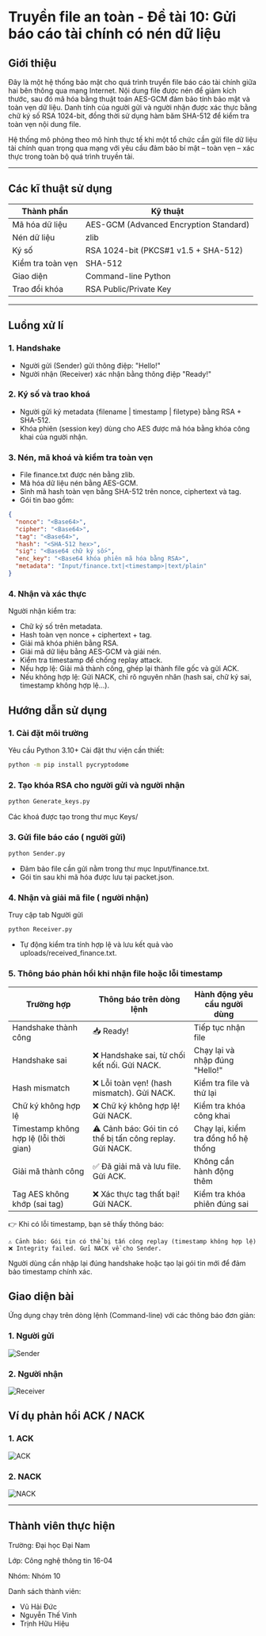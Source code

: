 # Truyền file an toàn - Đề tài 10: Gửi báo cáo tài chính có nén dữ liệu
## Giới thiệu
Đây là một hệ thống bảo mật cho quá trình truyền file báo cáo tài chính giữa hai bên thông qua mạng Internet. Nội dung file được nén để giảm kích thước, sau đó mã hóa bằng thuật toán AES-GCM đảm bảo tính bảo mật và toàn vẹn dữ liệu. Danh tính của người gửi và người nhận được xác thực bằng chữ ký số RSA 1024-bit, đồng thời sử dụng hàm băm SHA-512 để kiểm tra toàn vẹn nội dung file.

Hệ thống mô phỏng theo mô hình thực tế khi một tổ chức cần gửi file dữ liệu tài chính quan trọng qua mạng với yêu cầu đảm bảo bí mật – toàn vẹn – xác thực trong toàn bộ quá trình truyền tải.

---

## Các kĩ thuật sử dụng

| Thành phần | Kỹ thuật |
|------------|----------|
| Mã hóa dữ liệu     | AES-GCM (Advanced Encryption Standard) |
| Nén dữ liệu       | 	zlib |
| Ký số   | RSA 1024-bit (PKCS#1 v1.5 + SHA-512) |
| Kiểm tra toàn vẹn   | SHA-512 |
| Giao diện | Command-line Python |
| Trao đổi khóa | RSA Public/Private Key |

---

## Luồng xử lí

### 1. Handshake
- Người gửi (Sender) gửi thông điệp: "Hello!"
- Người nhận (Receiver) xác nhận bằng thông điệp "Ready!"

### 2. Ký số và trao khoá
- Người gửi ký metadata {filename | timestamp | filetype} bằng RSA + SHA-512.
- Khóa phiên (session key) dùng cho AES được mã hóa bằng khóa công khai của người nhận.

### 3. Nén, mã khoá và kiểm tra toàn vẹn
- File finance.txt được nén bằng zlib.
- Mã hóa dữ liệu nén bằng AES-GCM.
- Sinh mã hash toàn vẹn bằng SHA-512 trên nonce, ciphertext và tag.
- Gói tin bao gồm:
```json
{
  "nonce": "<Base64>",
  "cipher": "<Base64>",
  "tag": "<Base64>",
  "hash": "<SHA-512 hex>",
  "sig": "<Base64 chữ ký số>",
  "enc_key": "<Base64 khóa phiên mã hóa bằng RSA>",
  "metadata": "Input/finance.txt|<timestamp>|text/plain"
}
```

### 4. Nhận và xác thực
  Người nhận kiểm tra:
- Chữ ký số trên metadata.
- Hash toàn vẹn nonce + ciphertext + tag.
- Giải mã khóa phiên bằng RSA.
- Giải mã dữ liệu bằng AES-GCM và giải nén.
- Kiểm tra timestamp để chống replay attack.
- Nếu hợp lệ: Giải mã thành công, ghép lại thành file gốc và gửi ACK.
- Nếu không hợp lệ: Gửi NACK, chỉ rõ nguyên nhân (hash sai, chữ ký sai, timestamp không hợp lệ...).

## Hướng dẫn sử dụng

### 1. Cài đặt môi trường
  Yêu cầu Python 3.10+
  Cài đặt thư viện cần thiết:

  ```bash
python -m pip install pycryptodome
```

### 2. Tạo khóa RSA cho người gửi và người nhận

```bash
python Generate_keys.py
```
Các khoá được tạo trong thư mục Keys/

### 3. Gửi file báo cáo ( người gửi)

```bash
python Sender.py
```
 - Đảm bảo file cần gửi nằm trong thư mục Input/finance.txt.
 - Gói tin sau khi mã hóa được lưu tại packet.json.

### 4. Nhận và giải mã file ( người nhận)
 Truy cập tab Người gửi 

 ```bash
python Receiver.py
```
- Tự động kiểm tra tính hợp lệ và lưu kết quả vào uploads/received_finance.txt.

### 5. Thông báo phản hồi khi nhận file hoặc lỗi timestamp

| Trường hợp | Thông báo trên dòng lệnh | Hành động yêu cầu người dùng |
| ---------- | ------------------------ | ---------------------------- |
| Handshake thành công | 📥 Ready! | Tiếp tục nhận file |
| Handshake sai | ❌ Handshake sai, từ chối kết nối. Gửi NACK. | Chạy lại và nhập đúng "Hello!" |
| Hash mismatch | ❌ Lỗi toàn vẹn! (hash mismatch). Gửi NACK. | Kiểm tra file và thử lại |
| Chữ ký không hợp lệ | ❌ Chữ ký không hợp lệ! Gửi NACK. | Kiểm tra khóa công khai |
| Timestamp không hợp lệ (lỗi thời gian) | ⚠️ Cảnh báo: Gói tin có thể bị tấn công replay. Gửi NACK. | Chạy lại, kiểm tra đồng hồ hệ thống |
| Giải mã thành công | ✅ Đã giải mã và lưu file. Gửi ACK. | Không cần hành động thêm |
| Tag AES không khớp (sai tag) | ❌ Xác thực tag thất bại! Gửi NACK. | Kiểm tra khóa phiên đúng sai |

👉 Khi có lỗi timestamp, bạn sẽ thấy thông báo:

 ```lesh
⚠️ Cảnh báo: Gói tin có thể bị tấn công replay (timestamp không hợp lệ)
❌ Integrity failed. Gửi NACK về cho Sender.
```

Người dùng cần nhập lại đúng handshake hoặc tạo lại gói tin mới để đảm bảo timestamp chính xác.

## Giao diện bài

Ứng dụng chạy trên dòng lệnh (Command-line) với các thông báo đơn giản:

### 1. Người gửi
![Sender](Sender.jpg)

### 2. Người nhận
![Receiver](Receiver.jpg)

## Ví dụ phản hồi ACK / NACK

### 1. ACK

![ACK](images/Ack.png)

### 2. NACK

![NACK](images/Nack.png)

---

## Thành viên thực hiện

Trường: Đại học Đại Nam

Lớp: Công nghệ thông tin 16-04

Nhóm: Nhóm 10

Danh sách thành viên:
- Vũ Hải Đức
- Nguyễn Thế Vinh
- Trịnh Hữu Hiệu


